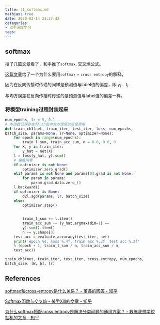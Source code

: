 ```yaml
---
title: t1_softmax.md
mathjax: true
date: 2020-02-14 21:27:42
categories:
- 动手深度学习
tags:
---
```


## softmax

搜了几篇文章看了，和手推了`softmax`, 交叉熵公式。

[这篇文章](https://zhuanlan.zhihu.com/p/62919791)给了一个为什么要用`softmax` + `cross entropy`的解释，

因为在反向传播时传递的同样是预测值与label值的偏差，即 $y_i - t_i$ .

与均方误差在反向传播时传递的是预测值与label值的偏差一样。

### 将模型training过程封装起来

```python
num_epochs, lr = 5, 0.1
# 本函数已保存在d2lzh包中⽅方便便以后使⽤用
def train_ch3(net, train_iter, test_iter, loss, num_epochs,
batch_size, params=None, lr=None, optimizer=None):
    for epoch in range(num_epochs):
    	train_l_sum, train_acc_sum, n = 0.0, 0.0, 0
    for X, y in train_iter:
    	y_hat = net(X)
    l = loss(y_hat, y).sum()
    # 梯度清零
    if optimizer is not None:
    	optimizer.zero_grad()
    elif params is not None and params[0].grad is not None:
        for param in params:
       		param.grad.data.zero_()
    l.backward()
    if optimizer is None:
    	d2l.sgd(params, lr, batch_size)
    else:
    	optimizer.step() 
    	
    	
        train_l_sum += l.item()
        train_acc_sum += (y_hat.argmax(dim=1) ==
        y).sum().item()
        n += y.shape[0]
    test_acc = evaluate_accuracy(test_iter, net)
    print('epoch %d, loss %.4f, train acc %.3f, test acc %.3f'
    % (epoch + 1, train_l_sum / n, train_acc_sum / n,
    test_acc))

train_ch3(net, train_iter, test_iter, cross_entropy, num_epochs,
batch_size, [W, b], lr)
```





## References

[softmax和cross-entropy是什么关系？ - 董鑫的回答 - 知乎](https://www.zhihu.com/question/294679135/answer/885285177)

[Softmax函数与交叉熵 - 杀手XIII的文章 - 知乎](https://zhuanlan.zhihu.com/p/27223959)

[为什么softmax搭配cross entropy是解决分类问题的通用方案？ - 教练我想学挖掘机的文章 - 知乎](https://zhuanlan.zhihu.com/p/62919791)

